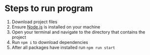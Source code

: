 # Steps to run program

1. Download project files
2. Ensure [Node.js](https://nodejs.org/en/download/package-manager) is installed on your machine
3. Open your terminal and navigate to the directory that contains the project
4. Run `npm i` to download dependencies
5. After all packages have installed run `npm run start`

